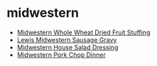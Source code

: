 # midwestern

 * [Midwestern Whole Wheat Dried Fruit Stuffing](../index/m/midwestern-whole-wheat-dried-fruit-stuffing-814.json)
 * [Lewis Midwestern Sausage Gravy](../index/l/lewis-midwestern-sausage-gravy.json)
 * [Midwestern House Salad Dressing](../index/m/midwestern-house-salad-dressing.json)
 * [Midwestern Pork Chop Dinner](../index/m/midwestern-pork-chop-dinner.json)
